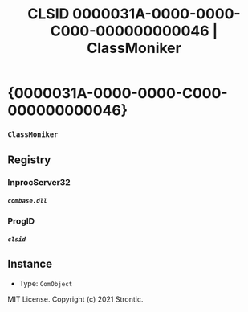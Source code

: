 ﻿---
title: "CLSID 0000031A-0000-0000-C000-000000000046 | ClassMoniker"
excerpt: What is COM-Object CLSID 0000031A-0000-0000-C000-000000000046?
---

# {0000031A-0000-0000-C000-000000000046}

### `ClassMoniker`

## Registry


### InprocServer32

##### `combase.dll`

### ProgID

##### `clsid`

## Instance

* Type: `ComObject`

MIT License. Copyright (c) 2021 Strontic.


